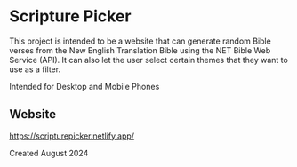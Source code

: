 # Scripture Picker

This project is intended to be a website that can generate random Bible verses from the New English Translation Bible using the NET Bible Web Service (API).
It can also let the user select certain themes that they want to use as a filter.

Intended for Desktop and Mobile Phones


## Website

https://scripturepicker.netlify.app/

Created August 2024
